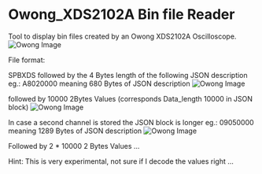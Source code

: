# Owong_XDS2102A Bin file Reader

Tool to display bin files created by an Owong XDS2102A Oscilloscope.
![Owong Image](https://github.com/frcocoatst/Owong_XDS2102A/blob/master/p3.jpg)


File format:

SPBXDS followed by the 4 Bytes length of the following JSON description  
eg.: A8020000 meaning 680 Bytes of JSON description
![Owong Image](https://github.com/frcocoatst/Owong_XDS2102A/blob/master/p0.jpg)

followed by 10000 2Bytes Values (corresponds Data_length 10000 in JSON block)
![Owong Image](https://github.com/frcocoatst/Owong_XDS2102A/blob/master/p2.jpg)

In case a second channel is stored the JSON block is longer
eg.: 09050000 meaning 1289 Bytes of JSON description
![Owong Image](https://github.com/frcocoatst/Owong_XDS2102A/blob/master/p1.jpg)

Followed by 2 * 10000 2 Bytes Values ...

Hint: This is very experimental, not sure if I decode the values right ...


